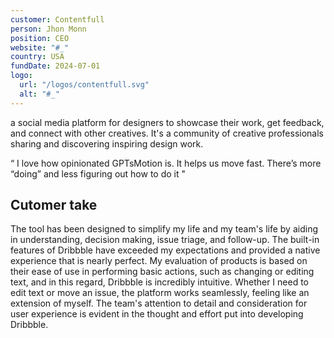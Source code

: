 ```yaml
---
customer: Contentfull
person: Jhon Monn
position: CEO
website: "#_"
country: USA
fundDate: 2024-07-01
logo:
  url: "/logos/contentfull.svg"
  alt: "#_"
---
```



a social media platform for designers to showcase their work, get feedback, and connect with other creatives. It's a community of creative professionals sharing and discovering inspiring design work.

“ I love how opinionated GPTsMotion is. It helps us move fast. There’s more “doing” and less figuring out how to do it "

## Cutomer take
The tool has been designed to simplify my life and my team's life by aiding in understanding, decision making, issue triage, and follow-up. The built-in features of Dribbble have exceeded my expectations and provided a native experience that is nearly perfect. My evaluation of products is based on their ease of use in performing basic actions, such as changing or editing text, and in this regard, Dribbble is incredibly intuitive. Whether I need to edit text or move an issue, the platform works seamlessly, feeling like an extension of myself. The team's attention to detail and consideration for user experience is evident in the thought and effort put into developing Dribbble.